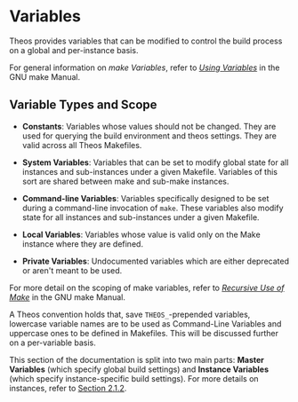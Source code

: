 # Variables

Theos provides variables that can be modified to control the build process on a global and per-instance basis.

For general information on *make Variables*, refer to [*Using Variables*](http://www.gnu.org/software/make/manual/make.html#Using-Variables) in the GNU make Manual.

## Variable Types and Scope

* **Constants**: Variables whose values should not be changed. They are used for querying the build environment and theos settings. They are valid across all Theos Makefiles.

* **System Variables**: Variables that can be set to modify global state for all instances and sub-instances under a given Makefile. Variables of this sort are shared between make and sub-make instances.

* **Command-line Variables**: Variables specifically designed to be set during a command-line invocation of `make`. These variables also modify state for all instances and sub-instances under a given Makefile.

* **Local Variables**: Variables whose value is valid only on the Make instance where they are defined.

* **Private Variables**: Undocumented variables which are either deprecated or aren't meant to be used.

For more detail on the scoping of make variables, refer to [*Recursive Use of Make*](http://www.gnu.org/software/make/manual/make.html#Recursion) in the GNU make Manual.

A Theos convention holds that, save `THEOS_`-prepended variables, lowercase variable names are to be used as Command-Line Variables and uppercase ones to be defined in Makefiles. This will be discussed further on a per-variable basis.

This section of the documentation is split into two main parts: **Master Variables** (which specify global build settings) and **Instance Variables** (which specify instance-specific build settings). For more details on instances, refer to [Section 2.1.2](./2_1_2_INSTANCES.md).
